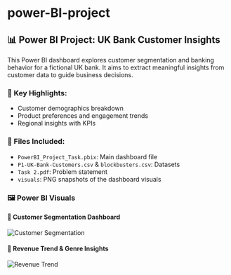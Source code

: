 # power-BI-project
## 📊 Power BI Project: UK Bank Customer Insights

This Power BI dashboard explores customer segmentation and banking behavior for a fictional UK bank. It aims to extract meaningful insights from customer data to guide business decisions.

### 🔹 Key Highlights:
- Customer demographics breakdown
- Product preferences and engagement trends
- Regional insights with KPIs

### 📁 Files Included:
- `PowerBI_Project_Task.pbix`: Main dashboard file
- `P1-UK-Bank-Customers.csv` & `blockbusters.csv`: Datasets
- `Task 2.pdf`: Problem statement
- `visuals`: PNG snapshots of the dashboard visuals

### 🖼 Power BI Visuals

#### 🔹 Customer Segmentation Dashboard  
![Customer Segmentation](PowerBI/customer_segmentation.png)

#### 🔹 Revenue Trend & Genre Insights  
![Revenue Trend](PowerBI/revenue_trend.png)
